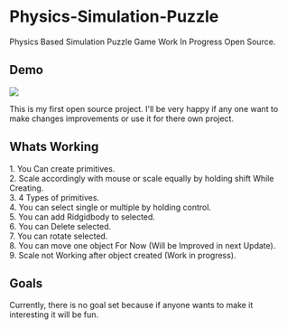 # Physics-Simulation-Puzzle
Physics Based Simulation Puzzle Game Work In Progress Open Source.


<H2>Demo</H2>

![](https://media.giphy.com/media/fVJj6JYuQHyQ4x9dCr/giphy.gif)

This is my first open source project.
I'll be very happy if any one want to make changes improvements or use it for there own project.

<H2>Whats Working</H2>  
    1. You Can create primitives.<br/>
    2. Scale accordingly with mouse or scale equally by holding shift While Creating.<br/>
    3. 4 Types of primitives.<br/>
    4. You can select single or multiple by holding control.<br/>
    5. You can add Ridgidbody to selected.<br/>
    6. You can Delete selected.<br/>
    7. You can rotate selected.<br/>
    8. You can move one object For Now (Will be Improved in next Update).<br/>
    9. Scale not Working after object created (Work in progress).<br/>


<h2> Goals </h2>
	Currently, there is no goal set because if anyone wants to make it interesting it will be fun.
